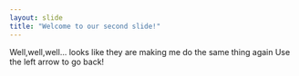 ```yaml
---
layout: slide
title: "Welcome to our second slide!"
---
```

Well,well,well... looks like they are making me do the same thing again
Use the left arrow to go back!
